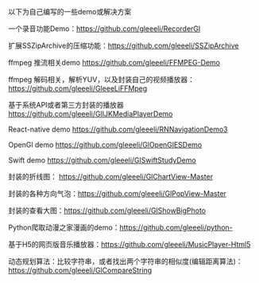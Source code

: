 以下为自己编写的一些demo或解决方案

一个录音功能Demo：https://github.com/gleeeli/RecorderGl

扩展SSZipArchive的压缩功能：https://github.com/gleeeli/SSZipArchive

ffmpeg 推流相关demo https://github.com/gleeeli/FFMPEG-Demo

ffmpeg 解码相关，解析YUV，以及封装自己的视频播放器：https://github.com/gleeeli/GleeeLiFFMpeg

基于系统API或者第三方封装的播放器 https://github.com/gleeeli/GlIJKMediaPlayerDemo

React-native demo https://github.com/gleeeli/RNNavigationDemo3

OpenGl demo https://github.com/gleeeli/GlOpenGlESDemo

Swift demo https://github.com/gleeeli/GlSwiftStudyDemo

封装的折线图： https://github.com/gleeeli/GlChartView-Master

封装的各种方向气泡：https://github.com/gleeeli/GlPopView-Master

封装的查看大图：https://github.com/gleeeli/GlShowBigPhoto

Python爬取动漫之家漫画的demo：https://github.com/gleeeli/python-

基于H5的网页版音乐播放器：https://github.com/gleeeli/MusicPlayer-Html5

动态规划算法：比较字符串，或者找出两个字符串的相似度(编辑距离算法)：https://github.com/gleeeli/GlCompareString

